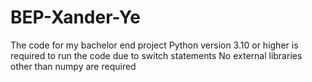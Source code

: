 # BEP-Xander-Ye
The code for my bachelor end project 
Python version 3.10 or higher is required to run the code due to switch statements
No external libraries other than numpy are required
